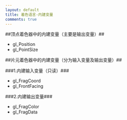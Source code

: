 ```yaml
---
layout: default
title: 着色语言-内建变量
comments: true
---
```


##顶点着色器中的内建变量（主要是输出变量）##

- gl_Position
- gl_PointSize

##片元着色器中的内建变量（分为输入变量及输出变量）##

###1.内建输入变量（只读）###

- gl_FragCoord
- gl_FrontFacing

###2.内建输出变量###
- gl_FragColor
- gl_FragData
